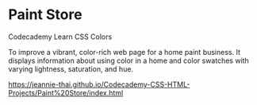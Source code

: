 # Paint Store 
Codecademy Learn CSS Colors

To improve a vibrant, color-rich web page for a home paint business. 
It displays information about using color in a home and color swatches with varying lightness, saturation, and hue.

https://jeannie-thai.github.io/Codecademy-CSS-HTML-Projects/Paint%20Store/index.html
